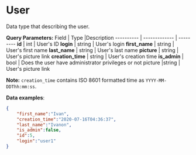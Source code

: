 # User

Data type that describing the user.

**Query Parameters:** 
Field | Type |Description
---------- | ------------- | ---------
__id__ | int | User's ID
__login__ | string | User's login
__first_name__ | string | User's first name
__last_name__ | string | User's last name
__picture__ | string | User's picture link
__creation_time__ | string | User's creation time
__is_admin__ | bool | Does the user have administrator privileges or not
picture |string | User's picture link

**Note:**
`creation_time` contains ISO 8601 formatted time as `YYYY-MM-DDThh:mm:ss`.

**Data examples**:

```json
{
    "first_name":"Ivan",
    "creation_time":"2020-07-16T04:36:37",
    "last_name":"Ivanon",
    "is_admin":false,
    "id":5,
    "login":"user1"
}
```
